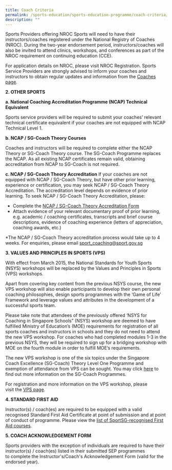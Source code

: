 ```yaml
---
title: Coach Criteria
permalink: /sports-education/sports-education-programme/coach-criteria/
description: ""
---
```

Sports Providers offering NROC Sports will need to have their instructors/coaches registered under the National Registry of Coaches (NROC). During the two-year endorsement period, instructors/coaches will also be invited to attend clinics, workshops, and conferences as part of the NROC requirement on continuing education (CCE).  
  
For application details on NROC, please visit NROC Registration. Sports Service Providers are strongly advised to inform your coaches and instructors to obtain regular updates and information from the [Coaches page](/support-resources/activesg-programme-partnership/nroc-sports/).

**2. OTHER SPORTS**  

**a. National Coaching Accreditation Programme (NCAP) Technical Equivalent**

Sports service providers will be required to submit your coaches’ relevant technical certificate equivalent if your coaches are not equipped with NCAP Technical Level 1.

**b. NCAP / SG-Coach Theory Courses**

Coaches and instructors will be required to complete either the NCAP Theory or SG-Coach Theory course. The SG-Coach Programme replaces the NCAP. As all existing NCAP certificates remain valid, obtaining accreditation from NCAP to SG-Coach is not required.

**c. NCAP / SG-Coach Theory Accreditation** If your coaches are not equipped with NCAP / SG-Coach Theory, but have other prior learning, experience or certification, you may seek NCAP / SG-Coach Theory Accreditation. The accreditation level depends on evidence of prior learning. To seek NCAP / SG-Coach Theory Accreditation, please:

*   Complete the [NCAP / SG-Coach Theory Accreditation Form](https://www.sportsingapore.gov.sg/-/media/SSC/Corporate/Files/Athletes-and-Coaches/For-Coaches/Coach-Development/National-Coaching-Accreditation-Programme/20180719-SGCoach-Theory-Accreditation-Application-Form.ashx?la=en&hash=E3076157AAF8669D0CE73A42F9CFF6F9D41BE130)
*   Attach evidence of your relevant documentary proof of prior learning, e.g. academic / coaching certificates, transcripts and brief course descriptions, evidence of coaching experience (letters of appreciation, coaching awards, etc.)

\*The NCAP / SG-Coach Theory accreditation process would take up to 4 weeks. For enquiries, please email [sport\_coaching@sport.gov.sg](mailto:sport_coaching@sport.gov.sg?subject=Sports%20Education%20Programme "null") 

**3\. VALUES AND PRINCIPLES IN SPORTS (VPS)**

With effect from March 2015, the National Standards for Youth Sports (NSYS) workshops will be replaced by the Values and Principles in Sports (VPS) workshops.

Apart from covering key content from the previous NSYS course, the new VPS workshop will also enable participants to develop their own personal coaching philosophies, design sports programmes with the ‘Game of Life’ Framework and leverage values and attributes in the development of a successful sports team.

Please take note that attendees of the previously offered ‘NSYS for Coaching in Singapore Schools” (NSYS) workshop are deemed to have fulfilled Ministry of Education’s (MOE) requirements for registration of all sports coaches and instructors in schools and they do not need to attend the new VPS workshop. For coaches who had completed modules 1-3 in the previous NSYS, they will be required to sign up for a bridging workshop with MOE on the fourth module in order to fulfill MOE’s requirements.    

The new VPS workshop is one of the six topics under the Singapore Coach Excellence (SG-Coach) Theory Level One Programme and exemption of attendance from VPS can be sought. You may click [here](https://www.sportsingapore.gov.sg/athletes-coaches/coaches-corner/singapore-coach-excellence-programme-sg-coach) to find out more information on the SG-Coach Programmes.

For registration and more information on the VPS workshop, please visit the [VPS page](https://www.sportsingapore.gov.sg/sports-education/values-and-principles-in-sports).

**4\. STANDARD FIRST AID**

Instructor(s) / coach(es) are required to be equipped with a valid recognised Standard First Aid Certificate at point of submission and at point of conduct of programme. Please view the [list of SportSG-recognised First Aid courses](https://www.sportsingapore.gov.sg/athletes-coaches/coaches-corner/national-registry-of-coaches/accredited-standard-first-aid-with-aed-courses).

**5\. COACH ACKNOWLEDGEMENT FORM**

Sports providers with the exception of individuals are required to have their instructor(s) / coach(es) listed in their submitted SEP programmes to complete the Instructor's/Coach's Acknowledgement Form (valid for the endorsed year).